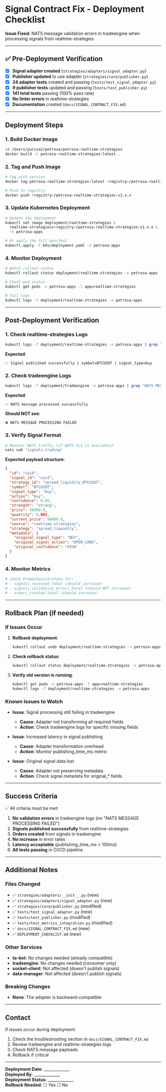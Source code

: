 # Signal Contract Fix - Deployment Checklist

**Issue Fixed**: NATS message validation errors in tradeengine when processing signals from realtime-strategies

---

## ✅ Pre-Deployment Verification

- [x] **Signal adapter created** (`strategies/adapters/signal_adapter.py`)
- [x] **Publisher updated** to use adapter (`strategies/core/publisher.py`)
- [x] **24 adapter tests** created and passing (`tests/test_signal_adapter.py`)
- [x] **9 publisher tests** updated and passing (`tests/test_publisher.py`)
- [x] **141 total tests** passing (100% pass rate)
- [x] **No linter errors** in realtime-strategies
- [x] **Documentation** created (`docs/SIGNAL_CONTRACT_FIX.md`)

---

## Deployment Steps

### 1. Build Docker Image

```bash
cd /Users/yurisa2/petrosa/petrosa-realtime-strategies
docker build -t petrosa-realtime-strategies:latest .
```

### 2. Tag and Push Image

```bash
# Tag with version
docker tag petrosa-realtime-strategies:latest <registry>/petrosa-realtime-strategies:v1.x.x

# Push to registry
docker push <registry>/petrosa-realtime-strategies:v1.x.x
```

### 3. Update Kubernetes Deployment

```bash
# Update the deployment
kubectl set image deployment/realtime-strategies \
  realtime-strategies=<registry>/petrosa-realtime-strategies:v1.x.x \
  -n petrosa-apps

# Or apply the full manifest
kubectl apply -f k8s/deployment.yaml -n petrosa-apps
```

### 4. Monitor Deployment

```bash
# Watch rollout status
kubectl rollout status deployment/realtime-strategies -n petrosa-apps

# Check pod status
kubectl get pods -n petrosa-apps -l app=realtime-strategies

# Tail logs
kubectl logs -f deployment/realtime-strategies -n petrosa-apps
```

---

## Post-Deployment Verification

### 1. Check realtime-strategies Logs

```bash
kubectl logs -f deployment/realtime-strategies -n petrosa-apps | grep "Signal published"
```

**Expected**:
```
✅ Signal published successfully | symbol=BTCUSDT | signal_type=buy
```

### 2. Check tradeengine Logs

```bash
kubectl logs -f deployment/tradeengine -n petrosa-apps | grep "NATS MESSAGE"
```

**Expected**:
```
✅ NATS message processed successfully
```

**Should NOT see**:
```
❌ NATS MESSAGE PROCESSING FAILED
```

### 3. Verify Signal Format

```bash
# Monitor NATS traffic (if NATS CLI is available)
nats sub "signals.trading"
```

**Expected payload structure**:
```json
{
  "id": "uuid",
  "signal_id": "uuid",
  "strategy_id": "spread_liquidity_BTCUSDT",
  "symbol": "BTCUSDT",
  "signal_type": "buy",
  "action": "buy",
  "confidence": 0.85,
  "strength": "strong",
  "price": 50000.0,
  "quantity": 0.002,
  "current_price": 50000.0,
  "source": "realtime-strategies",
  "strategy": "spread_liquidity",
  "metadata": {
    "original_signal_type": "BUY",
    "original_signal_action": "OPEN_LONG",
    "original_confidence": "HIGH"
  }
}
```

### 4. Monitor Metrics

```bash
# Check Prometheus/Grafana for:
# - signals_received_total (should increase)
# - signals_validation_errors_total (should NOT increase)
# - orders_created_total (should increase)
```

---

## Rollback Plan (if needed)

### If Issues Occur

1. **Rollback deployment**:
   ```bash
   kubectl rollout undo deployment/realtime-strategies -n petrosa-apps
   ```

2. **Check rollback status**:
   ```bash
   kubectl rollout status deployment/realtime-strategies -n petrosa-apps
   ```

3. **Verify old version is running**:
   ```bash
   kubectl get pods -n petrosa-apps -l app=realtime-strategies
   kubectl logs -f deployment/realtime-strategies -n petrosa-apps
   ```

### Known Issues to Watch

- **Issue**: Signal processing still failing in tradeengine
  - **Cause**: Adapter not transforming all required fields
  - **Action**: Check tradeengine logs for specific missing fields
  
- **Issue**: Increased latency in signal publishing
  - **Cause**: Adapter transformation overhead
  - **Action**: Monitor publishing_time_ms metric

- **Issue**: Original signal data lost
  - **Cause**: Adapter not preserving metadata
  - **Action**: Check signal metadata for original_* fields

---

## Success Criteria

✅ All criteria must be met:

1. **No validation errors** in tradeengine logs (no "NATS MESSAGE PROCESSING FAILED")
2. **Signals published successfully** from realtime-strategies
3. **Orders created** from signals in tradeengine
4. **No increase** in error rates
5. **Latency acceptable** (publishing_time_ms < 100ms)
6. **All tests passing** in CI/CD pipeline

---

## Additional Notes

### Files Changed
- ✅ `strategies/adapters/__init__.py` (new)
- ✅ `strategies/adapters/signal_adapter.py` (new)
- ✅ `strategies/core/publisher.py` (modified)
- ✅ `tests/test_signal_adapter.py` (new)
- ✅ `tests/test_publisher.py` (modified)
- ✅ `tests/test_metrics_integration.py` (modified)
- ✅ `docs/SIGNAL_CONTRACT_FIX.md` (new)
- ✅ `DEPLOYMENT_CHECKLIST.md` (new)

### Other Services
- **ta-bot**: No changes needed (already compatible)
- **tradeengine**: No changes needed (consumer only)
- **socket-client**: Not affected (doesn't publish signals)
- **data-manager**: Not affected (doesn't publish signals)

### Breaking Changes
- **None**: The adapter is backward-compatible

---

## Contact

If issues occur during deployment:
1. Check the troubleshooting section in `docs/SIGNAL_CONTRACT_FIX.md`
2. Review tradeengine and realtime-strategies logs
3. Check NATS message payloads
4. Rollback if critical

---

**Deployment Date**: _____________  
**Deployed By**: _____________  
**Deployment Status**: _____________  
**Rollback Needed**: ☐ Yes ☐ No  



